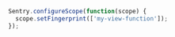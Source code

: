 ```javascript
Sentry.configureScope(function(scope) {
  scope.setFingerprint(['my-view-function']);
});
```